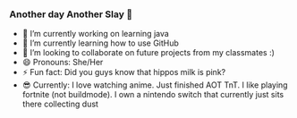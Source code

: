 ### Another day Another Slay 💅



- 🔭 I’m currently working on learning java 
- 🌱 I’m currently learning how to use GitHub
- 👯 I’m looking to collaborate on future projects from my classmates :)
- 😄 Pronouns: She/Her
- ⚡ Fun fact: Did you guys know that hippos milk is pink?
- 😎 Currently: I love watching anime. Just finished AOT TnT. I like playing fortnite (not buildmode). I own a nintendo switch that currently just sits there collecting dust



